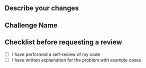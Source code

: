 ## Describe your changes

## Challenge Name

## Checklist before requesting a review
- [ ] I have performed a self-review of my code
- [ ] I have written explaination for the problem with example cases
